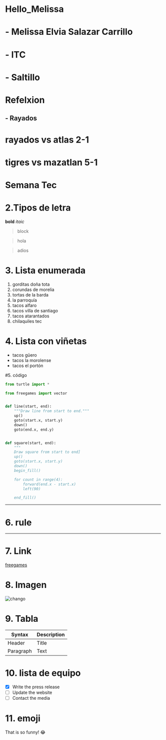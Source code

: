 # Hello_Melissa

# - Melissa Elvia Salazar Carrillo

# - ITC

# - Saltillo

# Refelxion

## - Rayados

# rayados vs atlas 2-1

# tigres vs mazatlan 5-1

# **Semana Tec**

# 2.Tipos de letra

**bold**
_itaic_

> block

> hola

> adios

# 3. Lista enumerada

1. gorditas doña tota
2. corundas de morelia
3. tortas de la barda
4. la parroquía
5. tacos alfaro
6. tacos villa de santiago
7. tacos atarantados
8. chilaquiles tec

# 4. Lista con viñetas

- tacos güero
- tacos la morolense
- tacos el portón

#5. código

```python
from turtle import *

from freegames import vector


def line(start, end):
    """Draw line from start to end."""
    up()
    goto(start.x, start.y)
    down()
    goto(end.x, end.y)


def square(start, end):
    """
    Draw square from start to end]
    up()
    goto(start.x, start.y)
    down()
    begin_fill()

    for count in range(4):
        forward(end.x - start.x)
        left(90)

    end_fill()
```

---

# 6. rule

---

# 7. Link

[freegames](https://grantjenks.com/docs/freegames/#paint)

# 8. Imagen

![chango](https://media.tenor.com/bHPtDRPrGycAAAAM/aww.gif)

# 9. Tabla

| Syntax    | Description |
| --------- | ----------- |
| Header    | Title       |
| Paragraph | Text        |

# 10. lista de equipo

- [x] Write the press release
- [ ] Update the website
- [ ] Contact the media

# 11. emoji

That is so funny! :joy:
